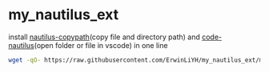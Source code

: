 # my_nautilus_ext
install [nautilus-copypath](https://github.com/ronen25/nautilus-copypath)(copy file and directory path) and [code-nautilus](https://github.com/harry-cpp/code-nautilus)(open folder or file in vscode) in one line

```bash
wget -qO- https://raw.githubusercontent.com/ErwinLiYH/my_nautilus_ext/main/install.sh | bash
```
